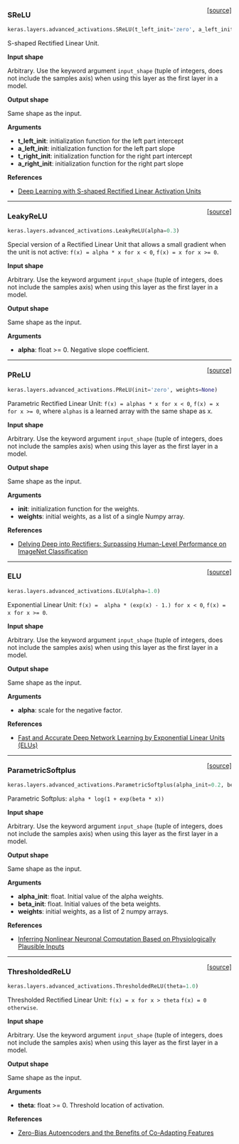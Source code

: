 <span style="float:right;">[[source]](https://github.com/fchollet/keras/blob/master/keras/layers/advanced_activations.py#L201)</span>
### SReLU

```python
keras.layers.advanced_activations.SReLU(t_left_init='zero', a_left_init='glorot_uniform', t_right_init='glorot_uniform', a_right_init='one')
```

S-shaped Rectified Linear Unit.

__Input shape__

Arbitrary. Use the keyword argument `input_shape`
(tuple of integers, does not include the samples axis)
when using this layer as the first layer in a model.

__Output shape__

Same shape as the input.

__Arguments__

- __t_left_init__: initialization function for the left part intercept
- __a_left_init__: initialization function for the left part slope
- __t_right_init__: initialization function for the right part intercept
- __a_right_init__: initialization function for the right part slope

__References__

- [Deep Learning with S-shaped Rectified Linear Activation Units](http://arxiv.org/abs/1512.07030)

----

<span style="float:right;">[[source]](https://github.com/fchollet/keras/blob/master/keras/layers/advanced_activations.py#L7)</span>
### LeakyReLU

```python
keras.layers.advanced_activations.LeakyReLU(alpha=0.3)
```

Special version of a Rectified Linear Unit
that allows a small gradient when the unit is not active:
`f(x) = alpha * x for x < 0`,
`f(x) = x for x >= 0`.

__Input shape__

Arbitrary. Use the keyword argument `input_shape`
(tuple of integers, does not include the samples axis)
when using this layer as the first layer in a model.

__Output shape__

Same shape as the input.

__Arguments__

- __alpha__: float >= 0. Negative slope coefficient.

----

<span style="float:right;">[[source]](https://github.com/fchollet/keras/blob/master/keras/layers/advanced_activations.py#L38)</span>
### PReLU

```python
keras.layers.advanced_activations.PReLU(init='zero', weights=None)
```

Parametric Rectified Linear Unit:
`f(x) = alphas * x for x < 0`,
`f(x) = x for x >= 0`,
where `alphas` is a learned array with the same shape as x.

__Input shape__

Arbitrary. Use the keyword argument `input_shape`
(tuple of integers, does not include the samples axis)
when using this layer as the first layer in a model.

__Output shape__

Same shape as the input.

__Arguments__

- __init__: initialization function for the weights.
- __weights__: initial weights, as a list of a single Numpy array.

__References__

- [Delving Deep into Rectifiers: Surpassing Human-Level Performance on ImageNet Classification](http://arxiv.org/pdf/1502.01852v1.pdf)

----

<span style="float:right;">[[source]](https://github.com/fchollet/keras/blob/master/keras/layers/advanced_activations.py#L85)</span>
### ELU

```python
keras.layers.advanced_activations.ELU(alpha=1.0)
```

Exponential Linear Unit:
`f(x) =  alpha * (exp(x) - 1.) for x < 0`,
`f(x) = x for x >= 0`.

__Input shape__

Arbitrary. Use the keyword argument `input_shape`
(tuple of integers, does not include the samples axis)
when using this layer as the first layer in a model.

__Output shape__

Same shape as the input.

__Arguments__

- __alpha__: scale for the negative factor.

__References__

- [Fast and Accurate Deep Network Learning by Exponential Linear Units (ELUs)](http://arxiv.org/pdf/1511.07289v1.pdf)

----

<span style="float:right;">[[source]](https://github.com/fchollet/keras/blob/master/keras/layers/advanced_activations.py#L118)</span>
### ParametricSoftplus

```python
keras.layers.advanced_activations.ParametricSoftplus(alpha_init=0.2, beta_init=5.0, weights=None)
```

Parametric Softplus:
`alpha * log(1 + exp(beta * x))`

__Input shape__

Arbitrary. Use the keyword argument `input_shape`
(tuple of integers, does not include the samples axis)
when using this layer as the first layer in a model.

__Output shape__

Same shape as the input.

__Arguments__

- __alpha_init__: float. Initial value of the alpha weights.
- __beta_init__: float. Initial values of the beta weights.
- __weights__: initial weights, as a list of 2 numpy arrays.

__References__

- [Inferring Nonlinear Neuronal Computation Based on Physiologically Plausible Inputs](http://journals.plos.org/ploscompbiol/article?id=10.1371/journal.pcbi.1003143)

----

<span style="float:right;">[[source]](https://github.com/fchollet/keras/blob/master/keras/layers/advanced_activations.py#L168)</span>
### ThresholdedReLU

```python
keras.layers.advanced_activations.ThresholdedReLU(theta=1.0)
```

Thresholded Rectified Linear Unit:
`f(x) = x for x > theta`
`f(x) = 0 otherwise`.

__Input shape__

Arbitrary. Use the keyword argument `input_shape`
(tuple of integers, does not include the samples axis)
when using this layer as the first layer in a model.

__Output shape__

Same shape as the input.

__Arguments__

- __theta__: float >= 0. Threshold location of activation.

__References__

- [Zero-Bias Autoencoders and the Benefits of Co-Adapting Features](http://arxiv.org/pdf/1402.3337.pdf)
